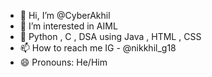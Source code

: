 - 👋 Hi, I’m @CyberAkhil
- 👀 I’m interested in AIML
- 🌱 Python , C , DSA using Java , HTML , CSS   
- 📫 How to reach me IG - @nikkhil_g18
- 😄 Pronouns: He/Him

<!---
CyberAkhil/CyberAkhil is a ✨ special ✨ repository because its `README.md` (this file) appears on your GitHub profile.
You can click the Preview link to take a look at your changes.
--->
